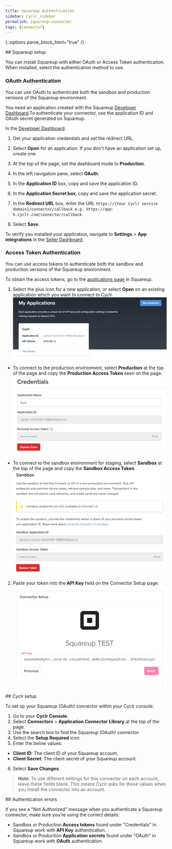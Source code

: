 ```yaml
---
title: Squareup Authentication
sidebar: cyclr_sidebar
permalink: squareup-connector
tags: [connector]
---
```

{::options parse_block_html="true" /}
<section class="card">
## Squareup setup

You can install Squareup with either OAuth or Access Token authentication. When installed, select the authentication method to use.

### OAuth Authentication

You can use OAuth to authenticate both the sandbox and production versions of the Squareup environment. 

You need an application created with the Squareup [Developer Dashboard](https://developer.squareup.com/apps).To authenticate your connector, use the application ID and OAuth secret generated on Squareup.

In the [Developer Dashboard](https://developer.squareup.com/apps):

1.  Get your application credentials and set the redirect URL.

2.  Select **Open** for an application. If you don't have an application set up, create one.

3.  At the top of the page, set the dashboard mode to **Production**.

4.  In the left navigation pane, select **OAuth**.

5.  In the **Application ID** box, copy and save the application ID.

6.  In the **Application Secret box**, copy and save the application secret.

7.  In the **Redirect URL** box, enter the URL ```https://{Your Cyclr service domain}/connector/callback e.g. https://app-h.cyclr.com/connector/callback```. 

8.  Select **Save**.

To verify you installed your application, navigate to **Settings** > **App integrations** in the [Seller Dashboard](https://squareup.com/dashboard/).


### Access Token Authentication

You can use access tokens to authenticate both the sandbox and production versions of the Squareup environment.

To obtain the access tokens, go to the [applications page](https://developer.squareup.com/apps) in Squareup.

1.  Select the plus icon for a new application, or select **Open** on an existing application which you want to connect to Cyclr.
![The Squareup application page.](./images/squareup_application.png)

  *  To connect to the production environment, select **Production** at the top of the page and copy the **Production Access Token** seen on the page.
  ![The Squareup credentials page.](./images/squareup_credentials.png)

  *  To connect to the sandbox environment for staging, select **Sandbox** at the top of the page and copy the **Sandbox Access Token**.
  ![The Sandbox credentials page.](./images/squareup_sandbox_credentials.png)

2.  Paste your token into the **API Key** field on the Connector Setup page.
![The Squareup connector page.](./images/squareup_connector_setup.png)



</section>
<section class="card">
## Cyclr setup

To set up your Squareup (OAuth) connector within your Cyclr console:

1. Go to your **Cyclr Console**.
2. Select **Connectors** > **Application Connector Library** at the top of the page.
3. Use the search box to find the Squareup (OAuth) connector.
4. Select the **Setup Required** icon.
5. Enter the below values:   
  * **Client ID**: The client ID of your Squareup account.
  * **Client Secret**: The client secret of your Squareup account. 
6. Select **Save Changes**.

> **Note**: To use different settings for this connector on each account, leave these fields blank. This means Cyclr asks for these values when you install the connector into an account. 



</section>
<section class="card">
## Authentication errors

If you see a "Not Authorized" message when you authenticate a Squareup connector, make sure you're using the correct details:

* Sandbox or Production **Access tokens** found under "Credentials" in Squareup work with **API Key** authentication.
* Sandbox or Production **Application secrets** found under "OAuth" in Squareup work with **OAuth** authentication.

</section>
